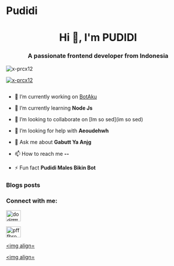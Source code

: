 # Pudidi
<h1 align="center">Hi 👋, I'm PUDIDI</h1>

<h3 align="center">A passionate frontend developer from Indonesia</h3>

<p align="left"> <img src="https://komarev.com/ghpvc/?username=x-prcx12&label=Profile%20views&color=0e75b6&style=flat" alt="x-prcx12" /> </p>

<p align="left"> <a href="https://github.com/ryo-ma/github-profile-trophy"><img src="https://github-profile-trophy.vercel.app/?username=x-prcx12" alt="x-prcx12" /></a> </p>

<p align="left"> <a href="https://twitter.com/" target="blank"><img src="https://img.shields.io/twitter/follow/?logo=twitter&style=for-the-badge" alt="" /></a> </p>

- 🔭 I’m currently working on [BotAku](github.com/X-PrCx12/BotAku)

- 🌱 I’m currently learning **Node Js**

- 👯 I’m looking to collaborate on [Im so sed](im so sed)

- 🤝 I’m looking for help with **Aeoudehwh**

- 💬 Ask me about **Gabutt Ya Anjg**

- 📫 How to reach me **--**

- ⚡ Fun fact **Pudidi Males Bikin Bot**

### Blogs posts

<!-- BLOG-POST-LIST:START -->

<!-- BLOG-POST-LIST:END -->

<h3 align="left">Connect with me:</h3>

<p align="left">

<a href="https://dev.to/dodittttpeepp2" target="blank"><img align="center" src="https://cdn.jsdelivr.net/npm/simple-icons@3.0.1/icons/dev-dot-to.svg" alt="dodittttpeepp2" height="30" width="40" /></a>

<a href="https://fb.com/pfffbro" target="blank"><img align="center" src="https://cdn.jsdelivr.net/npm/simple-icons@3.0.1/icons/facebook.svg" alt="pfffbro" height="30" width="40" /></a>

<a href="https://instagram.com/ini.pfff" target="blank"><img align=

<a href="https://wa.me/+6281260899819" target="blank"><img align=
